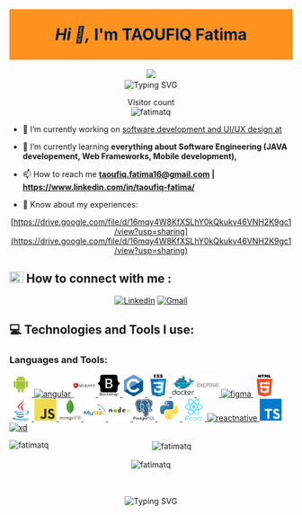 <p ><h1 align="center" style="color:#001d3d; background: #fe921f;line-height: 90px;margin-top:40px" ><i><b>Hi 👋,</i></b> I'm TAOUFIQ Fatima </h1></p>
<p align="center">  
<img src="https://user-images.githubusercontent.com/74038190/221352975-94759904-aa4c-4032-a8ab-b546efb9c478.gif" style="margin-top: -16px;max-width: 100%;"><br>
<img src="https://readme-typing-svg.herokuapp.com?font=Fira+Code&pause=800&color=d8315b&center=true&vCenter=true&width=500&lines=Welcome+to+my+GitHub+Profile;I'm+TAOUFIQ+Fatima;A+Software+Engineering+student+at+INPT;I+hope+you+enjoy+my+profile..." alt="Typing SVG" />
</p>

<p align="center">
   Visitor count<br>
   <img src="https://github-profile-trophy.vercel.app/?username=fatimatq" alt="fatimatq" />
<p>


- 🔭 I’m currently working on [software development and UI/UX design at](http://www.inpt.ac.ma/)

- 🌱 I’m currently learning **everything about Software Engineering (JAVA developement, Web Frameworks, Mobile development),**

- 📫 How to reach me **taoufiq.fatima16@gmail.com | https://www.linkedin.com/in/taoufiq-fatima/**

- 📄 Know about my experiences:


 <div align="center">

</p>

[https://drive.google.com/file/d/16mqy4W8KfXSLhY0kQkukv46VNH2K9gc1/view?usp=sharing](https://drive.google.com/file/d/16mqy4W8KfXSLhY0kQkukv46VNH2K9gc1/view?usp=sharing)

  </div>

## <img src="https://media.giphy.com/media/cj87CxfRtrUifF3Ryk/giphy.gif" width="25px" height="20px"> How to connect with me :
 <div align="center">
  

[![LinkedIn](https://img.shields.io/badge/linkedin-%230077B5.svg?style=for-the-badge&logo=linkedin&logoColor=white)](https://linkedin.com/in/taoufiq-fatima/)
[![Gmail](https://img.shields.io/badge/Gmail-D14836?style=for-the-badge&logo=gmail&logoColor=white&link=mailto:khaoulaelfatimi4@gmail.com)](mailto:taoufiq.fatima16@gmail.com)

</div>




## 💻  Technologies and Tools I use:


 <div align="center">

</p>

<h3 align="left">Languages and Tools:</h3>
<p align="left"> <a href="https://developer.android.com" target="_blank" rel="noreferrer"> <img src="https://raw.githubusercontent.com/devicons/devicon/master/icons/android/android-original-wordmark.svg" alt="android" width="40" height="40"/> </a> <a href="https://angular.io" target="_blank" rel="noreferrer"> <img src="https://angular.io/assets/images/logos/angular/angular.svg" alt="angular" width="40" height="40"/> </a> <a href="https://angular.io" target="_blank" rel="noreferrer"> <img src="https://raw.githubusercontent.com/devicons/devicon/master/icons/angularjs/angularjs-original-wordmark.svg" alt="angularjs" width="40" height="40"/> </a> <a href="https://getbootstrap.com" target="_blank" rel="noreferrer"> <img src="https://raw.githubusercontent.com/devicons/devicon/master/icons/bootstrap/bootstrap-plain-wordmark.svg" alt="bootstrap" width="40" height="40"/> </a> <a href="https://www.cprogramming.com/" target="_blank" rel="noreferrer"> <img src="https://raw.githubusercontent.com/devicons/devicon/master/icons/c/c-original.svg" alt="c" width="40" height="40"/> </a> <a href="https://www.w3schools.com/css/" target="_blank" rel="noreferrer"> <img src="https://raw.githubusercontent.com/devicons/devicon/master/icons/css3/css3-original-wordmark.svg" alt="css3" width="40" height="40"/> </a> <a href="https://www.docker.com/" target="_blank" rel="noreferrer"> <img src="https://raw.githubusercontent.com/devicons/devicon/master/icons/docker/docker-original-wordmark.svg" alt="docker" width="40" height="40"/> </a> <a href="https://expressjs.com" target="_blank" rel="noreferrer"> <img src="https://raw.githubusercontent.com/devicons/devicon/master/icons/express/express-original-wordmark.svg" alt="express" width="40" height="40"/> </a> <a href="https://www.figma.com/" target="_blank" rel="noreferrer"> <img src="https://www.vectorlogo.zone/logos/figma/figma-icon.svg" alt="figma" width="40" height="40"/> </a> <a href="https://www.w3.org/html/" target="_blank" rel="noreferrer"> <img src="https://raw.githubusercontent.com/devicons/devicon/master/icons/html5/html5-original-wordmark.svg" alt="html5" width="40" height="40"/> </a> <a href="https://www.java.com" target="_blank" rel="noreferrer"> <img src="https://raw.githubusercontent.com/devicons/devicon/master/icons/java/java-original.svg" alt="java" width="40" height="40"/> </a> <a href="https://developer.mozilla.org/en-US/docs/Web/JavaScript" target="_blank" rel="noreferrer"> <img src="https://raw.githubusercontent.com/devicons/devicon/master/icons/javascript/javascript-original.svg" alt="javascript" width="40" height="40"/> </a> <a href="https://www.mongodb.com/" target="_blank" rel="noreferrer"> <img src="https://raw.githubusercontent.com/devicons/devicon/master/icons/mongodb/mongodb-original-wordmark.svg" alt="mongodb" width="40" height="40"/> </a> <a href="https://www.mysql.com/" target="_blank" rel="noreferrer"> <img src="https://raw.githubusercontent.com/devicons/devicon/master/icons/mysql/mysql-original-wordmark.svg" alt="mysql" width="40" height="40"/> </a> <a href="https://nodejs.org" target="_blank" rel="noreferrer"> <img src="https://raw.githubusercontent.com/devicons/devicon/master/icons/nodejs/nodejs-original-wordmark.svg" alt="nodejs" width="40" height="40"/> </a> <a href="https://www.postgresql.org" target="_blank" rel="noreferrer"> <img src="https://raw.githubusercontent.com/devicons/devicon/master/icons/postgresql/postgresql-original-wordmark.svg" alt="postgresql" width="40" height="40"/> </a> <a href="https://www.python.org" target="_blank" rel="noreferrer"> <img src="https://raw.githubusercontent.com/devicons/devicon/master/icons/python/python-original.svg" alt="python" width="40" height="40"/> </a> <a href="https://reactjs.org/" target="_blank" rel="noreferrer"> <img src="https://raw.githubusercontent.com/devicons/devicon/master/icons/react/react-original-wordmark.svg" alt="react" width="40" height="40"/> </a> <a href="https://reactnative.dev/" target="_blank" rel="noreferrer"> <img src="https://reactnative.dev/img/header_logo.svg" alt="reactnative" width="40" height="40"/> </a> <a href="https://www.typescriptlang.org/" target="_blank" rel="noreferrer"> <img src="https://raw.githubusercontent.com/devicons/devicon/master/icons/typescript/typescript-original.svg" alt="typescript" width="40" height="40"/> </a> <a href="https://www.adobe.com/products/xd.html" target="_blank" rel="noreferrer"> <img src="https://cdn.worldvectorlogo.com/logos/adobe-xd.svg" alt="xd" width="40" height="40"/> </a> </p>

<p><img align="left" src="https://github-readme-stats.vercel.app/api/top-langs?username=fatimatq&show_icons=true&locale=en&layout=compact" alt="fatimatq" /></p>

<p>&nbsp;<img align="center" src="https://github-readme-stats.vercel.app/api?username=fatimatq&show_icons=true&locale=en" alt="fatimatq" /></p>

<p><img align="center" src="https://github-readme-streak-stats.herokuapp.com/?user=fatimatq&" alt="fatimatq" /></p>



<p align="center">  
<br><br>
<img src="https://readme-typing-svg.herokuapp.com?font=Dancing+Script&weight=700&size=27&duration=4700&pause=700&color=003459&background=e1e5f2&center=true&vCenter=true&width=450&height=60&lines=Think+well+before+coding" alt="Typing SVG" />

</p>
